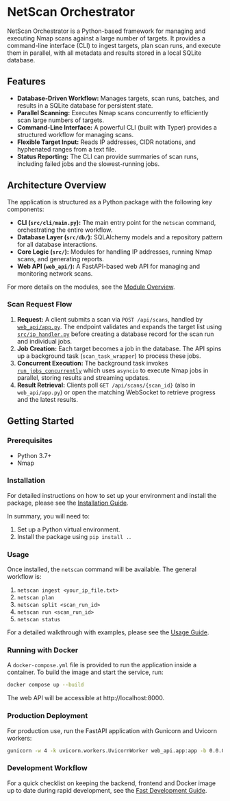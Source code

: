 # NetScan Orchestrator

NetScan Orchestrator is a Python-based framework for managing and executing Nmap scans against a large number of targets. It provides a command-line interface (CLI) to ingest targets, plan scan runs, and execute them in parallel, with all metadata and results stored in a local SQLite database.

## Features

- **Database-Driven Workflow:** Manages targets, scan runs, batches, and results in a SQLite database for persistent state.
- **Parallel Scanning:** Executes Nmap scans concurrently to efficiently scan large numbers of targets.
- **Command-Line Interface:** A powerful CLI (built with Typer) provides a structured workflow for managing scans.
- **Flexible Target Input:** Reads IP addresses, CIDR notations, and hyphenated ranges from a text file.
- **Status Reporting:** The CLI can provide summaries of scan runs, including failed jobs and the slowest-running jobs.

## Architecture Overview

The application is structured as a Python package with the following key components:

- **CLI (`src/cli/main.py`):** The main entry point for the `netscan` command, orchestrating the entire workflow.
- **Database Layer (`src/db/`):** SQLAlchemy models and a repository pattern for all database interactions.
- **Core Logic (`src/`):** Modules for handling IP addresses, running Nmap scans, and generating reports.
- **Web API (`web_api/`):** A FastAPI-based web API for managing and monitoring network scans.

For more details on the modules, see the [Module Overview](docs/MODULES.md).

### Scan Request Flow

1. **Request:** A client submits a scan via `POST /api/scans`, handled by
   [`web_api/app.py`](web_api/app.py). The endpoint validates and expands the
   target list using [`src/ip_handler.py`](src/ip_handler.py) before creating a
   database record for the scan run and individual jobs.
2. **Job Creation:** Each target becomes a job in the database. The API spins
   up a background task (`scan_task_wrapper`) to process these jobs.
3. **Concurrent Execution:** The background task invokes
   [`run_jobs_concurrently`](src/runner.py) which uses `asyncio` to execute Nmap
   jobs in parallel, storing results and streaming updates.
4. **Result Retrieval:** Clients poll `GET /api/scans/{scan_id}` (also in
   `web_api/app.py`) or open the matching WebSocket to retrieve progress and the
   latest results.

## Getting Started

### Prerequisites

- Python 3.7+
- Nmap

### Installation

For detailed instructions on how to set up your environment and install the package, please see the [Installation Guide](docs/INSTALLATION.md).

In summary, you will need to:
1.  Set up a Python virtual environment.
2.  Install the package using `pip install .`.

### Usage

Once installed, the `netscan` command will be available. The general workflow is:
1.  `netscan ingest <your_ip_file.txt>`
2.  `netscan plan`
3.  `netscan split <scan_run_id>`
4.  `netscan run <scan_run_id>`
5.  `netscan status`

For a detailed walkthrough with examples, please see the [Usage Guide](docs/USAGE.md).

### Running with Docker

A `docker-compose.yml` file is provided to run the application inside a container. To build the image and start the service, run:

```bash
docker compose up --build
```

The web API will be accessible at http://localhost:8000.

### Production Deployment

For production use, run the FastAPI application with Gunicorn and Uvicorn workers:

```bash
gunicorn -w 4 -k uvicorn.workers.UvicornWorker web_api.app:app -b 0.0.0.0:8000
```


### Development Workflow

For a quick checklist on keeping the backend, frontend and Docker image up to date during rapid development, see the [Fast Development Guide](docs/FAST-DEVELOPMENT.md).


